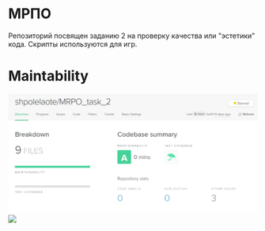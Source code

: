 # МРПО
Репозиторий посвящен заданию 2 на проверку качества или "эстетики" кода. Скрипты используются для игр.
# **Maintability** 
![alt text](https://github.com/shpolelaote/MRPO_task_2/blob/main/maintability.png?raw=true)
<a href="https://geo-viz.com/wp-content/uploads/2021/08/software-maintenance.jpg"><img src="[https://asciinema.org/a/664965.svg](https://geo-viz.com/wp-content/uploads/2021/08/software-maintenance.jpg)" /></a>
